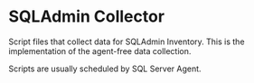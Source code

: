 # SQLAdmin Collector

Script files that collect data for SQLAdmin Inventory. This is the implementation of the agent-free data collection.

Scripts are usually scheduled by SQL Server Agent.
